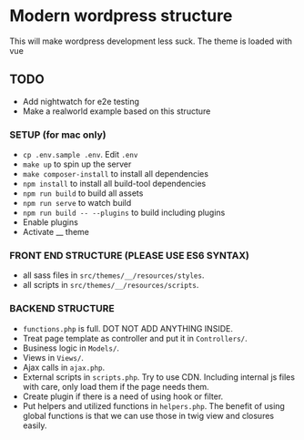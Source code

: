 # Modern wordpress structure
This will make wordpress development less suck. The theme is loaded with vue

## TODO
- Add nightwatch for e2e testing
- Make a realworld example based on this structure

### SETUP (for mac only)
- `cp .env.sample .env`. Edit `.env`
- `make up` to spin up the server
- `make composer-install` to install all dependencies
- `npm install` to install all build-tool dependencies
- `npm run build` to build all assets
- `npm run serve` to watch build
- `npm run build -- --plugins` to build including plugins 
- Enable plugins
- Activate __ theme

### FRONT END STRUCTURE (PLEASE USE ES6 SYNTAX)
- all sass files in `src/themes/__/resources/styles`. 
- all scripts in `src/themes/__/resources/scripts`.

### BACKEND STRUCTURE
- `functions.php` is full. DOT NOT ADD ANYTHING INSIDE.
- Treat page template as controller and put it in `Controllers/`.
- Business logic in `Models/`.
- Views in `Views/`.
- Ajax calls in `ajax.php`.
- External scripts in `scripts.php`. Try to use CDN. Including internal js files with care, only load them if the page needs them.
- Create plugin if there is a need of using hook or filter.
- Put helpers and utilized functions in `helpers.php`. The benefit of using global functions is that we can use those in twig view and closures easily.
